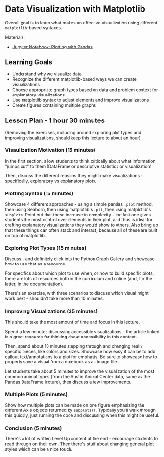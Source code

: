# Data Visualization with Matplotlib

Overall goal is to learn what makes an effective visualization using different `matplotlib`-based syntaxes.

Materials:
- [Jupyter Notebook: Plotting with Pandas](plotting-with-pandas.ipynb)

## Learning Goals

- Understand why we visualize data
- Recognize the different matplotlib-based ways we can create visualizations
- Choose appropriate graph types based on data and problem context for explanatory visualizations
- Use matplotlib syntax to adjust elements and improve visualizations
- Create figures containing multiple graphs

## Lesson Plan - 1 hour 30 minutes

(Removing the exercises, including around exploring plot types and improving visualizations, should keep this lecture to about an hour)

### Visaulization Motivation (15 minutes)

In the first section, allow students to think critically about what information "jumps out" to them (DataFrame or descriptive statistics or visualization)

Then, discuss the different reasons they might make visualizations - specifically, exploratory vs explanatory plots. 

### Plotting Syntax (15 minutes)

Showcase 4 different approaches - using a simple pandas `.plot` method, then using Seaborn, then using matplotlib's `.plt`, then using matplotlib's `subplots`. Point out that these increase in complexity - the last one gives students the most control over elements in their plot, and thus is ideal for crafting explanatory visualizations they would show to others. Also bring up that these things can often stack and interact, because all of these are built on top of matplotlib.

### Exploring Plot Types (15 minutes)

Discuss - and definitely click into the Python Graph Gallery and showcase how to use that as a resource.

For specifics about which plot to use when, or how to build specific plots, there are lots of resources both in the curriculum and online (and, for the latter, in the documentation).

There's an exercise, with three scenarios to discuss which visual might work best - shouldn't take more than 10 minutes.

### Improving Visualizations (35 minutes)

This should take the most amount of time and focus in this lecture.

Spend a few minutes discussing accessible visualizations - the article linked is a great resource for thinking about accessibility in this context.

Then, spend about 10 minutes stepping through and changing really specific pieces, like colors and sizes. Showcase how easy it can be to add callout text/annotations to a plot for emphasis. Be sure to showcase how to properly save a visual from a notebook as an image file.

Let students take about 5 minutes to improve the visualization of the most common animal types (from the Austin Animal Center data, same as the Pandas DataFrame lecture), then discuss a few improvements.

### Multiple Plots (5 minutes)

Show how multiple plots can be made on one figure emphasizing the different Axis objects returned by `subplots()`. Typically you'll walk through this quickly, just running the code and discussing when this might be useful.

### Conclusion (5 minutes)

There's a lot of written Level Up content at the end - encourage students to read through on their own. Then there's stuff about changing general plot styles which can be a nice touch.